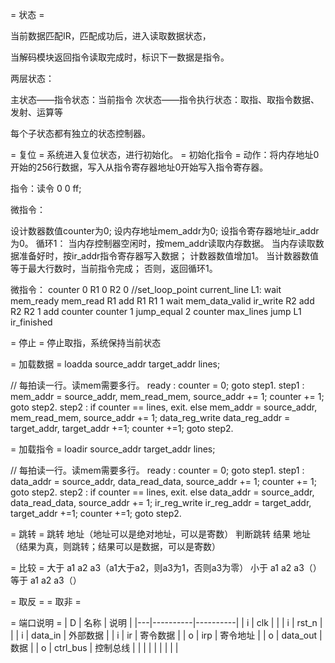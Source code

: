 = 状态 =

当前数据匹配IR，匹配成功后，进入读取数据状态，

当解码模块返回指令读取完成时，标识下一数据是指令。


两层状态：

主状态——指令状态：当前指令
次状态——指令执行状态：取指、取指令数据、发射、运算等

每个子状态都有独立的状态控制器。

= 复位 =
系统进入复位状态，进行初始化。
= 初始化指令 =
动作：将内存地址0开始的256行数据，写入从指令寄存器地址0开始写入指令寄存器。

指令：读令 0 0 ff;

微指令：

设计数器数值counter为0;
设内存地址mem_addr为0;
设指令寄存器地址ir_addr为0。
循环1：
当内存控制器空闲时，按mem_addr读取内存数据。
当内存读取数据准备好时，按ir_addr指令寄存器写入数据；
计数器数值增加1。
当计数器数值等于最大行数时，当前指令完成；
否则，返回循环1。

微指令：
counter 0
R1 0
R2 0
//set_loop_point current_line
L1: wait mem_ready
mem_read R1
add R1 R1 1
wait mem_data_valid
ir_write R2
add R2 R2 1
add counter counter 1
jump_equal 2 counter max_lines
jump L1
ir_finished


= 停止 =
停止取指，系统保持当前状态

= 加载数据 =
loadda source_addr target_addr lines;

// 每拍读一行。读mem需要多行。
ready : counter = 0; goto step1.
step1 : mem_addr = source_addr, mem_read_mem, source_addr += 1; counter += 1; goto step2.
step2 :	if counter == lines, exit. else
	mem_addr = source_addr, mem_read_mem, source_addr += 1; 
	data_reg_write data_reg_addr = target_addr, target_addr +=1;
	counter +=1; goto step2.

= 加载指令 =
loadir source_addr target_addr lines;

// 每拍读一行。读mem需要多行。
ready : counter = 0; goto step1.
step1 : data_addr = source_addr, data_read_data, source_addr += 1; counter += 1; goto step2.
step2 :	if counter == lines, exit. else
	data_addr = source_addr, data_read_data, source_addr += 1; 
	ir_reg_write ir_reg_addr = target_addr, target_addr +=1;
	counter +=1; goto step2.

= 跳转 =
跳转 地址（地址可以是绝对地址，可以是寄数）
判断跳转 结果 地址（结果为真，则跳转；结果可以是数据，可以是寄数）

= 比较 =
大于 a1 a2 a3（a1大于a2，则a3为1，否则a3为零）
小于 a1 a2 a3（）
等于 a1 a2 a3（）

= 取反 =
= 取非 =

= 端口说明 =
| D | 名称     | 说明     |
|---|----------|----------|
| i | clk      |          |
| i | rst_n    |          |
| i | data_in  | 外部数据 |
| i | ir       | 寄令数据 |
| o | irp      | 寄令地址 |
| o | data_out | 数据     |
| o | ctrl_bus | 控制总线 |
|   |          |          |
|   |          |          |


